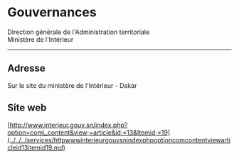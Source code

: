 # Gouvernances

Direction générale de l'Administration territoriale  
Ministère de l'Intérieur  

---------------------------------------------------------------------------------

**Adresse**
-----------

Sur le site du ministère de l'Intérieur - Dakar

**Site web**
------------

[http://www.interieur.gouv.sn/index.php?option=com\_content&view;=article&id;=13&Itemid;=19](../../../services/httpwwwinterieurgouvsnindexphpoptioncomcontentviewarticleid13itemid19.md)